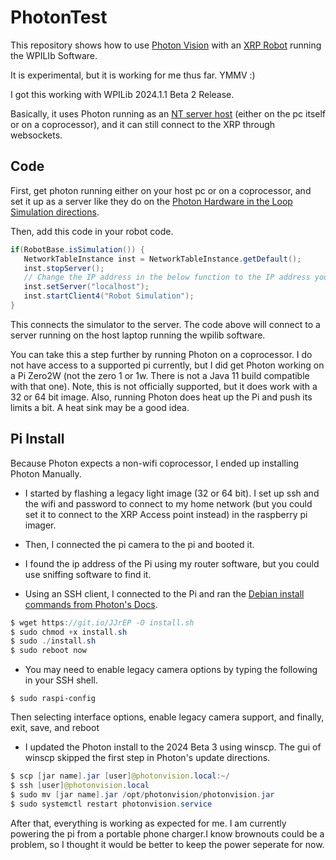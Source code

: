 # PhotonTest
This repository shows how to use [Photon Vision](https://docs.photonvision.org/en/latest/) with an [XRP Robot](https://docs.wpilib.org/en/latest/docs/xrp-robot/index.html) running the WPILIb Software.

It is experimental, but it is working for me thus far. YMMV :)

I got this working with WPILib 2024.1.1 Beta 2   Release.

Basically, it uses Photon running as an [NT server host](https://docs.wpilib.org/en/latest/docs/xrp-robot/index.html) (either on the pc itself or on a coprocessor), and it can still connect to the XRP through websockets.

## Code

First, get photon running either on your host pc or on a coprocessor, and set it up as a server like they do on the [Photon Hardware in the Loop Simulation directions](https://docs.wpilib.org/en/latest/docs/xrp-robot/index.html).

Then, add this code in your robot code.

```java
if(RobotBase.isSimulation()) {
   NetworkTableInstance inst = NetworkTableInstance.getDefault();
   inst.stopServer();
   // Change the IP address in the below function to the IP address you use to connect to the PhotonVision UI.
   inst.setServer("localhost");
   inst.startClient4("Robot Simulation");
}
```
This connects the simulator to the server.
The code above will connect to a server running on the host laptop running the wpilib software.

You can take this a step further by running Photon on a coprocessor. I do not have access to a supported pi currently, but I did get Photon working on a Pi Zero2W (not the zero 1 or 1w. There is not a Java 11 build compatible with that one). Note, this is not officially supported, but it does work with a 32 or 64 bit image. Also, running Photon does heat up the Pi and push its limits a bit. A heat sink may be a good idea.

## Pi Install

Because Photon expects a non-wifi coprocessor, I ended up installing Photon Manually. 

- I started by flashing a legacy light image (32 or 64 bit). I set up ssh and the wifi and password to connect to my home network (but you could set it to connect to the XRP Access point instead) in the raspberry pi imager. 

- Then, I connected the pi camera to the pi and booted it. 

- I found the ip address of the Pi using my router software, but you could use sniffing software to find it. 

- Using an SSH client, I connected to the Pi and ran the [Debian install commands from Photon's Docs](https://docs.photonvision.org/en/latest/docs/getting-started/installation/sw_install/other-coprocessors.html).
```Java
$ wget https://git.io/JJrEP -O install.sh
$ sudo chmod +x install.sh
$ sudo ./install.sh
$ sudo reboot now
```
- You may need to enable legacy camera options by typing the following in your SSH shell.
```
$ sudo raspi-config
```
Then selecting interface options, enable legacy camera support, and finally, exit, save, and reboot

- I updated the Photon install to the 2024 Beta 3 using winscp. The gui of winscp skipped the first step in Photon's update directions.

```Java
$ scp [jar name].jar [user]@photonvision.local:~/
$ ssh [user]@photonvision.local
$ sudo mv [jar name].jar /opt/photonvision/photonvision.jar
$ sudo systemctl restart photonvision.service
```
After that, everything is working as expected for me. I am currently powering the pi from a portable phone charger.I know brownouts could be a problem, so I thought it would be better to keep the power seperate for now.
